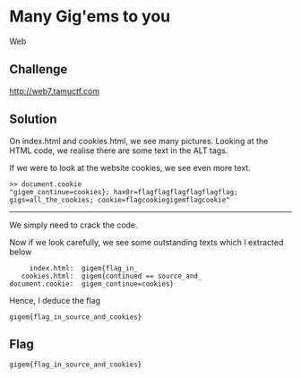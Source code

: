 # Many Gig'ems to you
Web

## Challenge 

http://web7.tamuctf.com

## Solution


On index.html and cookies.html, we see many pictures. Looking at the HTML code, we realise there are some text in the ALT tags.

If we were to look at the website cookies, we see even more text.

	>> document.cookie
	"gigem_continue=cookies}; hax0r=flagflagflagflagflagflag; gigs=all_the_cookies; cookie=flagcookiegigemflagcookie"

---

We simply need to crack the code.

Now if we look carefully, we see some outstanding texts which I extracted below

	     index.html:  gigem{flag_in_
	   cookies.html:  gigem{continued == source_and_
	document.cookie:  gigem_continue=cookies}

Hence, I deduce the flag

	gigem{flag_in_source_and_cookies}

## Flag

	gigem{flag_in_source_and_cookies}
